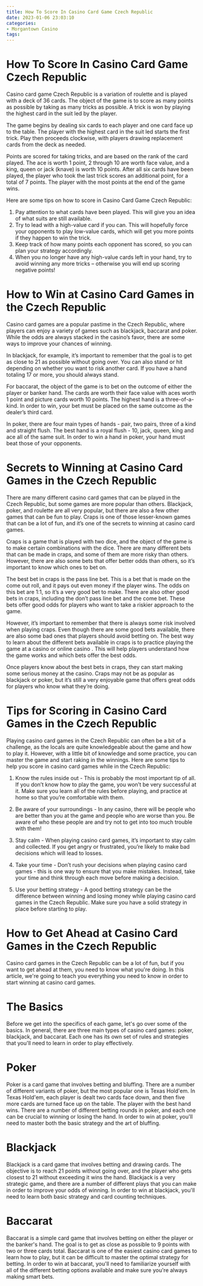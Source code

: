 ```yaml
---
title: How To Score In Casino Card Game Czech Republic 
date: 2023-01-06 23:03:10
categories:
- Morgantown Casino
tags:
---
```



#  How To Score In Casino Card Game Czech Republic 

Casino card game Czech Republic is a variation of roulette and is played with a deck of 36 cards. The object of the game is to score as many points as possible by taking as many tricks as possible. A trick is won by playing the highest card in the suit led by the player. 

The game begins by dealing six cards to each player and one card face up to the table. The player with the highest card in the suit led starts the first trick. Play then proceeds clockwise, with players drawing replacement cards from the deck as needed. 

Points are scored for taking tricks, and are based on the rank of the card played. The ace is worth 1 point, 2 through 10 are worth face value, and a king, queen or jack (knave) is worth 10 points. After all six cards have been played, the player who took the last trick scores an additional point, for a total of 7 points. The player with the most points at the end of the game wins. 

Here are some tips on how to score in Casino Card Game Czech Republic:

1) Pay attention to what cards have been played. This will give you an idea of what suits are still available. 
2) Try to lead with a high-value card if you can. This will hopefully force your opponents to play low-value cards, which will get you more points if they happen to win the trick. 
3) Keep track of how many points each opponent has scored, so you can plan your strategy accordingly. 
4) When you no longer have any high-value cards left in your hand, try to avoid winning any more tricks – otherwise you will end up scoring negative points!

#  How to Win at Casino Card Games in the Czech Republic 

Casino card games are a popular pastime in the Czech Republic, where players can enjoy a variety of games such as blackjack, baccarat and poker. While the odds are always stacked in the casino’s favor, there are some ways to improve your chances of winning.

In blackjack, for example, it’s important to remember that the goal is to get as close to 21 as possible without going over. You can also stand or hit depending on whether you want to risk another card. If you have a hand totaling 17 or more, you should always stand.

For baccarat, the object of the game is to bet on the outcome of either the player or banker hand. The cards are worth their face value with aces worth 1 point and picture cards worth 10 points. The highest hand is a three-of-a-kind. In order to win, your bet must be placed on the same outcome as the dealer’s third card.

In poker, there are four main types of hands - pair, two pairs, three of a kind and straight flush. The best hand is a royal flush - 10, jack, queen, king and ace all of the same suit. In order to win a hand in poker, your hand must beat those of your opponents.

#  Secrets to Winning at Casino Card Games in the Czech Republic 

There are many different casino card games that can be played in the Czech Republic, but some games are more popular than others. Blackjack, poker, and roulette are all very popular, but there are also a few other games that can be fun to play. Craps is one of those lesser-known games that can be a lot of fun, and it’s one of the secrets to winning at casino card games.

Craps is a game that is played with two dice, and the object of the game is to make certain combinations with the dice. There are many different bets that can be made in craps, and some of them are more risky than others. However, there are also some bets that offer better odds than others, so it’s important to know which ones to bet on.

The best bet in craps is the pass line bet. This is a bet that is made on the come out roll, and it pays out even money if the player wins. The odds on this bet are 1:1, so it’s a very good bet to make. There are also other good bets in craps, including the don’t pass line bet and the come bet. These bets offer good odds for players who want to take a riskier approach to the game.

However, it’s important to remember that there is always some risk involved when playing craps. Even though there are some good bets available, there are also some bad ones that players should avoid betting on. The best way to learn about the different bets available in craps is to practice playing the game at a casino or online casino . This will help players understand how the game works and which bets offer the best odds.

Once players know about the best bets in craps, they can start making some serious money at the casino. Craps may not be as popular as blackjack or poker, but it’s still a very enjoyable game that offers great odds for players who know what they’re doing.

#  Tips for Scoring in Casino Card Games in the Czech Republic 

Playing casino card games in the Czech Republic can often be a bit of a challenge, as the locals are quite knowledgeable about the game and how to play it. However, with a little bit of knowledge and some practice, you can master the game and start raking in the winnings. Here are some tips to help you score in casino card games while in the Czech Republic:

1. Know the rules inside out - This is probably the most important tip of all. If you don’t know how to play the game, you won’t be very successful at it. Make sure you learn all of the rules before playing, and practice at home so that you’re comfortable with them.

2. Be aware of your surroundings - In any casino, there will be people who are better than you at the game and people who are worse than you. Be aware of who these people are and try not to get into too much trouble with them!

3. Stay calm - When playing casino card games, it’s important to stay calm and collected. If you get angry or frustrated, you’re likely to make bad decisions which will lead to losses.

4. Take your time - Don’t rush your decisions when playing casino card games - this is one way to ensure that you make mistakes. Instead, take your time and think through each move before making a decision.

5. Use your betting strategy - A good betting strategy can be the difference between winning and losing money while playing casino card games in the Czech Republic. Make sure you have a solid strategy in place before starting to play.

#  How to Get Ahead at Casino Card Games in the Czech Republic

Casino card games in the Czech Republic can be a lot of fun, but if you want to get ahead at them, you need to know what you're doing. In this article, we're going to teach you everything you need to know in order to start winning at casino card games.

# The Basics

Before we get into the specifics of each game, let's go over some of the basics. In general, there are three main types of casino card games: poker, blackjack, and baccarat. Each one has its own set of rules and strategies that you'll need to learn in order to play effectively.

# Poker

Poker is a card game that involves betting and bluffing. There are a number of different variants of poker, but the most popular one is Texas Hold'em. In Texas Hold'em, each player is dealt two cards face down, and then five more cards are turned face up on the table. The player with the best hand wins. There are a number of different betting rounds in poker, and each one can be crucial to winning or losing the hand. In order to win at poker, you'll need to master both the basic strategy and the art of bluffing.

# Blackjack

Blackjack is a card game that involves betting and drawing cards. The objective is to reach 21 points without going over, and the player who gets closest to 21 without exceeding it wins the hand. Blackjack is a very strategic game, and there are a number of different plays that you can make in order to improve your odds of winning. In order to win at blackjack, you'll need to learn both basic strategy and card counting techniques.

# Baccarat

Baccarat is a simple card game that involves betting on either the player or the banker's hand. The goal is to get as close as possible to 9 points with two or three cards total. Baccarat is one of the easiest casino card games to learn how to play, but it can be difficult to master the optimal strategy for betting. In order to win at baccarat, you'll need to familiarize yourself with all of the different betting options available and make sure you're always making smart bets.